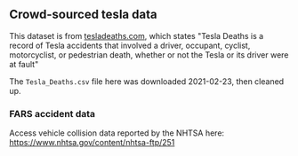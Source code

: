 ## Crowd-sourced tesla data

This dataset is from [tesladeaths.com](https://www.tesladeaths.com/), which states "Tesla Deaths is a record of Tesla accidents that involved a driver, occupant, cyclist, motorcyclist, or pedestrian death, whether or not the Tesla or its driver were at fault"

The `Tesla_Deaths.csv` file here was downloaded 2021-02-23, then cleaned up.

### FARS accident data

Access vehicle collision data reported by the NHTSA here: https://www.nhtsa.gov/content/nhtsa-ftp/251
